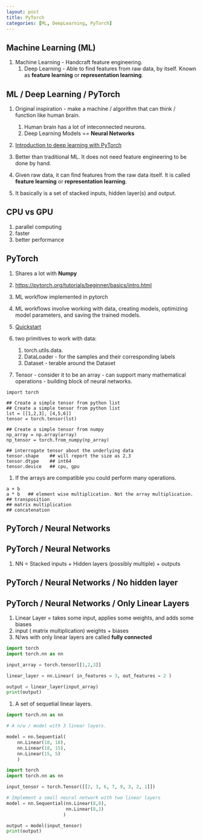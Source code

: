```yaml
---
layout: post
title: PyTorch
categories: [ML, DeepLearning, PyTorch] 
---
```


## Machine Learning (ML)

1. Machine Learning - Handcraft feature engineering. 
    1. Deep Learning - Able to find features from raw data, by itself. Known as **feature learning** or **representation learning**. 

## ML / Deep Learning / PyTorch 

1. Original inspiration - make a machine / algorithm that can think / function like human brain. 
    1. Human brain has a lot of inteconnected neurons. 
    1. Deep Learning Models == **Neural Networks**

1. [Introduction to deep learning with PyTorch](https://campus.datacamp.com/courses/introduction-to-deep-learning-with-pytorch/introduction-to-pytorch-a-deep-learning-library?ex=1)
1. Better than traditional ML. It does not need feature engineering to be done by hand. 
1. Given raw data, it can find features from the raw data itself. It is called **feature learning** or **representation learning**. 
1. It basically is a set of stacked inputs, hidden layer(s) and output. 


## CPU vs GPU 

1. parallel computing 
1. faster 
1. better performance 

## PyTorch 

1. Shares a lot with **Numpy**
1. https://pytorch.org/tutorials/beginner/basics/intro.html
1. ML workflow implemented in pytorch
1. ML workflows involve working with data, creating models, optimizing model parameters, and saving the trained models. 
1. [Quickstart](https://pytorch.org/tutorials/beginner/basics/quickstart_tutorial.html)
1. two primitives to work with data: 
    1. torch.utils.data.
    1. DataLoader - for the samples and their corresponding labels
    1. Dataset - terable around the Dataset

1. Tensor - consider it to be an array - can support many mathematical operations - building block of neural networks. 

```
import torch 

## Create a simple tensor from python list 
## Create a simple tensor from python list 
lst = [[1,2,3], [4,5,6]]
tensor = torch.tensor(lst)

## Create a simple tensor from numpy 
np_array = np.array(array)
np_tensor = torch.from_numpy(np_array)

## interrogate tensor about the underlying data 
tensor.shape    ## will report the size as 2,3 
tensor.dtype    ## int64 
tensor.device   ## cpu, gpu 

```

1. If the arrays are compatible you could perform many operations. 

```
a + b 
a * b   ## element wise multiplication. Not the array multiplication. 
## transposition 
## matrix multiplication
## concatenation 

``` 

## PyTorch / Neural Networks 
## PyTorch / Neural Networks 

1. NN = Stacked inputs + Hidden layers (possibly multiple) + outputs 

## PyTorch / Neural Networks / No hidden layer 

## PyTorch / Neural Networks / Only Linear Layers 

1. Linear Layer = takes some input, applies some weights, and adds some biases 
1. input ( matrix multiplication) weights + biases
1. N/ws with only linear layers are called **fully connected**  

```python
import torch 
import torch.nn as nn 

input_array = torch.tensor[[1,2,3]]

linear_layer = nn.Linear( in_features = 3, out_features = 2 )

output = linear_layer(input_array)
print(output)

```

1. A set of sequetial linear layers. 

```python
import torch.nn as nn 

# A n/w / model with 3 linear layers. 

model = nn.Sequential( 
    nn.Linear(10, 18), 
    nn.Linear(18, 15), 
    nn.Linear(15, 5)
    )

```

```python
import torch
import torch.nn as nn

input_tensor = torch.Tensor([[2, 3, 6, 7, 9, 3, 2, 1]])

# Implement a small neural network with two linear layers
model = nn.Sequential(nn.Linear(8,8),
                      nn.Linear(8,1)
                     )

output = model(input_tensor)
print(output)
```


